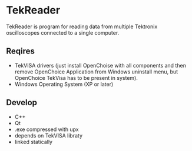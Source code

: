 # TekReader
TekReader is program for reading data from multiple Tektronix oscilloscopes connected to a single computer.

## Reqires
 - TekVISA drivers (just install OpenChoise with all components and then remove OpenChoice Application from Windows uninstall menu, but OpenChoice TekVisa has to be present in system).
 - Windows Operating System (XP or later)

## Develop
 - C++
 - Qt
 - .exe compressed with upx
 - depends on TekVISA libraty
 - linked statically
